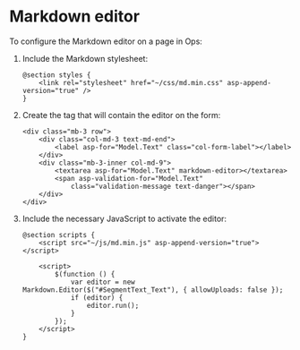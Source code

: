 # Markdown editor

To configure the Markdown editor on a page in Ops:

1. Include the Markdown stylesheet:

    ```razor
    @section styles {
        <link rel="stylesheet" href="~/css/md.min.css" asp-append-version="true" />
    }
    ```

2. Create the tag that will contain the editor on the form:

    ```razor
    <div class="mb-3 row">
        <div class="col-md-3 text-md-end">
            <label asp-for="Model.Text" class="col-form-label"></label>
        </div>
        <div class="mb-3-inner col-md-9">
            <textarea asp-for="Model.Text" markdown-editor></textarea>
            <span asp-validation-for="Model.Text"
                class="validation-message text-danger"></span>
        </div>
    </div>
    ```

3. Include the necessary JavaScript to activate the editor:

    ```razor
    @section scripts {
        <script src="~/js/md.min.js" asp-append-version="true"></script>

        <script>
            $(function () {
                var editor = new Markdown.Editor($("#SegmentText_Text"), { allowUploads: false });
                if (editor) {
                    editor.run();
                }
            });
        </script>
    }
    ```

